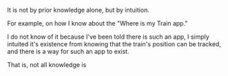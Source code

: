 It is not by prior knowledge alone, but by intuition.

For example, on how I know about the "Where is my Train app."

I do not know of it because I've been told there is such an app, I simply intuited it's existence from knowing that the train's position can be tracked, and there is a way for such an app to exist.

That is, not all knowledge is